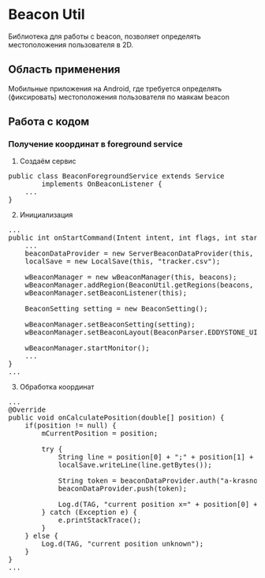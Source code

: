 # Beacon Util

Библиотека для работы с beacon, позволяет определять местоположения пользователя в 2D.

## Область применения

Мобильные приложения на Android, где требуется определять (фиксировать) местоположения пользователя по маякам beacon

## Работа с кодом

### Получение координат в foreground service

1. Создаём сервис

<pre>
public class BeaconForegroundService extends Service
        implements OnBeaconListener {
    ...
}
</pre>

2. Инициализация

<pre>
...
public int onStartCommand(Intent intent, int flags, int startId) {
    ...
    beaconDataProvider = new ServerBeaconDataProvider(this, Names.getConnectUrl(), "0.0.0.0");
    localSave = new LocalSave(this, "tracker.csv");
    
    wBeaconManager = new wBeaconManager(this, beacons);
    wBeaconManager.addRegion(BeaconUtil.getRegions(beacons, 1).get(0));
    wBeaconManager.setBeaconListener(this);
    
    BeaconSetting setting = new BeaconSetting();
    
    wBeaconManager.setBeaconSetting(setting);
    wBeaconManager.setBeaconLayout(BeaconParser.EDDYSTONE_UID_LAYOUT);
    
    wBeaconManager.startMonitor();
    ...
}
...
</pre>

3. Обработка координат

<pre>
...
@Override
public void onCalculatePosition(double[] position) {
    if(position != null) {
        mCurrentPosition = position;

        try {
            String line = position[0] + ";" + position[1] + ";" + DateUtil.convertDateToUserString(new Date(), "yyyy-MM-dd") + ";" + DateUtil.convertDateToUserString(new Date(), "HH:mm:ss.SSS");
            localSave.writeLine(line.getBytes());

            String token = beaconDataProvider.auth("a-krasnov@it-serv.ru", "12345");
            beaconDataProvider.push(token);

            Log.d(TAG, "current position x=" + position[0] + " y=" + position[1]);
        } catch (Exception e) {
            e.printStackTrace();
        }
    } else {
        Log.d(TAG, "current position unknown");
    }
}
...
</pre>